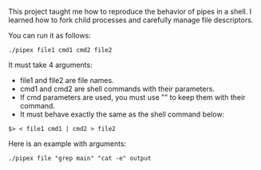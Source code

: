 This project taught me how to reproduce the behavior of pipes in a shell. I learned how to fork child processes and carefully manage file descriptors.

You can run it as follows:
```
./pipex file1 cmd1 cmd2 file2
```
It must take 4 arguments:
* file1 and file2 are file names.
* cmd1 and cmd2 are shell commands with their parameters.
* If cmd parameters are used, you must use "" to keep them with their command.
* It must behave exactly the same as the shell command below:
```
$> < file1 cmd1 | cmd2 > file2
```
Here is an example with arguments:
```
./pipex file "grep main" "cat -e" output
```
